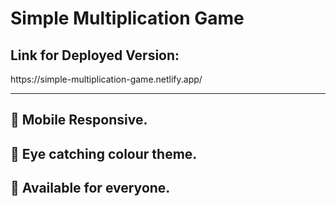 # Simple Multiplication Game
<h2>Link for Deployed Version:</h2>
https://simple-multiplication-game.netlify.app/

<hr>

<h2>🚀 Mobile Responsive.</h2>
<h2>🚀 Eye catching colour theme. </h2>
<h2>🚀 Available for everyone. </h2>

